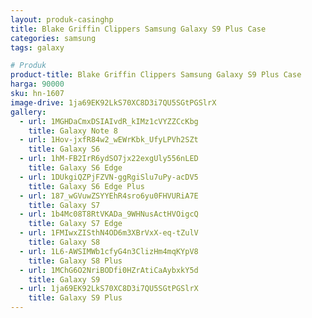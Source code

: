 ```yaml
---
layout: produk-casinghp
title: Blake Griffin Clippers Samsung Galaxy S9 Plus Case
categories: samsung
tags: galaxy

# Produk
product-title: Blake Griffin Clippers Samsung Galaxy S9 Plus Case
harga: 90000
sku: hn-1607
image-drive: 1ja69EK92LkS70XC8D3i7QU5SGtPGSlrX
gallery:
  - url: 1MGHDaCmxDSIAIvdR_kIMz1cVYZZCcKbg
    title: Galaxy Note 8
  - url: 1Hov-jxfR84w2_wEWrKbk_UfyLPVh2SZt
    title: Galaxy S6
  - url: 1hM-FB2IrR6ydSO7jx22exgUly556nLED
    title: Galaxy S6 Edge
  - url: 1DUkgiQZPjFZVN-ggRgiSlu7uPy-acDV5
    title: Galaxy S6 Edge Plus
  - url: 187_wGVuwZSYYEhR4sro6yu0FHVURiA7E
    title: Galaxy S7
  - url: 1b4Mc08T8RtVKADa_9WHNusActHVOigcQ
    title: Galaxy S7 Edge
  - url: 1FMIwxZISthN4OD6m3XBrVxX-eq-tZulV
    title: Galaxy S8
  - url: 1L6-AWSIMWb1cfyG4n3ClizHm4mqKYpV8
    title: Galaxy S8 Plus
  - url: 1MChG6O2NriBODfi0HZrAtiCaAybxkY5d
    title: Galaxy S9
  - url: 1ja69EK92LkS70XC8D3i7QU5SGtPGSlrX
    title: Galaxy S9 Plus
---
```


